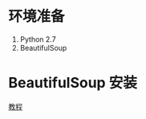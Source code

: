 # 环境准备

1. Python 2.7
2. BeautifulSoup

# BeautifulSoup 安装

[教程](http://www.jianshu.com/p/5265b76026d9)
